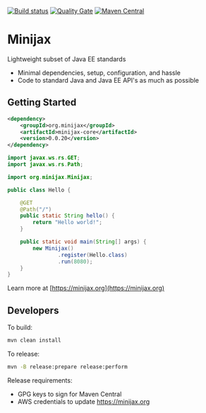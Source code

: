 
[![Build status](https://travis-ci.org/minijax/minijax.svg?branch=master)](https://travis-ci.org/minijax/minijax) [![Quality Gate](https://sonarcloud.io/api/badges/gate?key=org.minijax:minijax)](https://sonarcloud.io/dashboard/index/org.minijax:minijax) [![Maven Central](https://maven-badges.herokuapp.com/maven-central/org.minijax/minijax/badge.svg)](http://mvnrepository.com/artifact/org.minijax)

Minijax
=======

Lightweight subset of Java EE standards

* Minimal dependencies, setup, configuration, and hassle
* Code to standard Java and Java EE API's as much as possible

Getting Started
---------------

```xml
<dependency>
    <groupId>org.minijax</groupId>
    <artifactId>minijax-core</artifactId>
    <version>0.0.20</version>
</dependency>
```

```java
import javax.ws.rs.GET;
import javax.ws.rs.Path;

import org.minijax.Minijax;

public class Hello {

    @GET
    @Path("/")
    public static String hello() {
        return "Hello world!";
    }

    public static void main(String[] args) {
        new Minijax()
                .register(Hello.class)
                .run(8080);
    }
}
```

Learn more at [https://minijax.org](https://minijax.org)

Developers
----------

To build:

```bash
mvn clean install
```

To release:

```bash
mvn -B release:prepare release:perform
```

Release requirements:
* GPG keys to sign for Maven Central
* AWS credentials to update https://minijax.org
